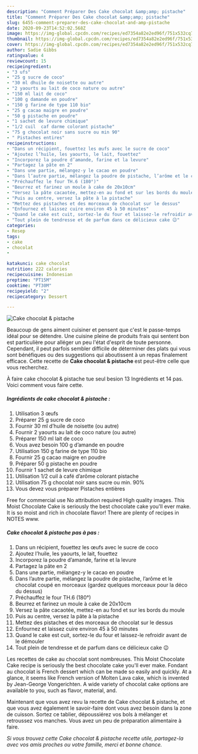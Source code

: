 ```yaml
---
description: "Comment Préparer Des Cake chocolat &amp;amp; pistache"
title: "Comment Préparer Des Cake chocolat &amp;amp; pistache"
slug: 6455-comment-preparer-des-cake-chocolat-and-amp-pistache
date: 2020-09-23T14:52:02.568Z
image: https://img-global.cpcdn.com/recipes/ed7354a82e2ed96f/751x532cq70/cake-chocolat-pistache-photo-principale-de-la-recette.jpg
thumbnail: https://img-global.cpcdn.com/recipes/ed7354a82e2ed96f/751x532cq70/cake-chocolat-pistache-photo-principale-de-la-recette.jpg
cover: https://img-global.cpcdn.com/recipes/ed7354a82e2ed96f/751x532cq70/cake-chocolat-pistache-photo-principale-de-la-recette.jpg
author: Sadie Gibbs
ratingvalue: 4
reviewcount: 15
recipeingredient:
- "3 ufs"
- "25 g sucre de coco"
- "30 ml dhuile de noisette ou autre"
- "2 yaourts au lait de coco nature ou autre"
- "150 ml lait de coco"
- "100 g damande en poudre"
- "150 g farine de type 110 bio"
- "25 g cacao maigre en poudre"
- "50 g pistache en poudre"
- "1 sachet de levure chimique"
- "1/2 cuil  caf darme colorant pistache"
- "75 g chocolat noir sans sucre ou min 90"
- " Pistaches entires"
recipeinstructions:
- "Dans un récipient, fouettez les œufs avec le sucre de coco"
- "Ajoutez l’huile, les yaourts, le lait, fouettez"
- "Incorporez la poudre d’amande, farine et la levure"
- "Partagez la pâte en 2"
- "Dans une partie, mélangez-y le cacao en poudre"
- "Dans l’autre partie, mélangez la poudre de pistache, l’arôme et le chocolat coupé en morceaux (gardez quelques morceaux pour la déco du dessus)"
- "Préchauffez le four TH.6 (180°)"
- "Beurrez et farinez un moule à cake de 20x10cm"
- "Versez la pâte cacaotée, mettez-en au fond et sur les bords du moule"
- "Puis au centre, versez la pâte à la pistache"
- "Mettez des pistaches et des morceaux de chocolat sur le dessus"
- "Enfournez et laissez cuire environ 45 à 50 minutes"
- "Quand le cake est cuit, sortez-le du four et laissez-le refroidir avant de le démouler"
- "Tout plein de tendresse et de parfum dans ce délicieux cake 😉"
categories:
- Resep
tags:
- cake
- chocolat
- 

katakunci: cake chocolat  
nutrition: 222 calories
recipecuisine: Indonesian
preptime: "PT15M"
cooktime: "PT30M"
recipeyield: "2"
recipecategory: Dessert

---
```



![Cake chocolat &amp; pistache](https://img-global.cpcdn.com/recipes/ed7354a82e2ed96f/751x532cq70/cake-chocolat-pistache-photo-principale-de-la-recette.jpg)

Beaucoup de gens aiment cuisiner et pensent que c'est le passe-temps idéal pour se détendre. Une cuisine pleine de produits frais qui sentent bon est particulière pour alléger un peu l'état d'esprit de toute personne. Cependant, il peut parfois sembler difficile de déterminer des plats qui vous sont bénéfiques ou des suggestions qui aboutissent à un repas finalement efficace. Cette recette de <strong> Cake chocolat &amp; pistache </strong> est peut-être celle que vous recherchez.

<!--inarticleads1-->

À faire cake chocolat &amp; pistache tue seul besion 13 Ingrédients et 14 pas. Voici comment vous faire cette.

##### Ingrédients de cake chocolat &amp; pistache :

1. Utilisation 3 œufs
1. Préparer 25 g sucre de coco
1. Fournir 30 ml d’huile de noisette (ou autre)
1. Fournir 2 yaourts au lait de coco nature (ou autre)
1. Préparer 150 ml lait de coco
1. Vous avez besoin 100 g d’amande en poudre
1. Utilisation 150 g farine de type 110 bio
1. Fournir 25 g cacao maigre en poudre
1. Préparer 50 g pistache en poudre
1. Fournir 1 sachet de levure chimique
1. Utilisation 1/2 cuil à café d’arôme colorant pistache
1. Utilisation 75 g chocolat noir sans sucre ou min. 90%
1. Vous devez vous préparer  Pistaches entières


Free for commercial use No attribution required High quality images. This Moist Chocolate Cake is seriously the best chocolate cake you&#39;ll ever make. It is so moist and rich in chocolate flavor! There are plenty of recipes in NOTES www. 

<!--inarticleads2-->

##### Cake chocolat &amp; pistache pas à pas :

1. Dans un récipient, fouettez les œufs avec le sucre de coco
1. Ajoutez l’huile, les yaourts, le lait, fouettez
1. Incorporez la poudre d’amande, farine et la levure
1. Partagez la pâte en 2
1. Dans une partie, mélangez-y le cacao en poudre
1. Dans l’autre partie, mélangez la poudre de pistache, l’arôme et le chocolat coupé en morceaux (gardez quelques morceaux pour la déco du dessus)
1. Préchauffez le four TH.6 (180°)
1. Beurrez et farinez un moule à cake de 20x10cm
1. Versez la pâte cacaotée, mettez-en au fond et sur les bords du moule
1. Puis au centre, versez la pâte à la pistache
1. Mettez des pistaches et des morceaux de chocolat sur le dessus
1. Enfournez et laissez cuire environ 45 à 50 minutes
1. Quand le cake est cuit, sortez-le du four et laissez-le refroidir avant de le démouler
1. Tout plein de tendresse et de parfum dans ce délicieux cake 😉


Les recettes de cake au chocolat sont nombreuses. This Moist Chocolate Cake recipe is seriously the best chocolate cake you&#39;ll ever make. Fondant au chocolat is French dessert which can be made so easily and quickly. At a glance, it seems like French version of Molten Lava cake, which is invented by Jean-George Vongerichten. A wide variety of chocolat cake options are available to you, such as flavor, material, and. 

<!--inarticleads1-->

<p>
Maintenant que vous avez revu la recette de Cake chocolat &amp; pistache, et que vous avez également le savoir-faire dont vous avez besoin dans la zone de cuisson. Sortez ce tablier, dépoussiérez vos bols à mélanger et retroussez vos manches. Vous avez un peu de préparation alimentaire à faire.
</p>

<p>
<i>Si vous trouvez cette Cake chocolat &amp; pistache recette utile, partagez-la avec vos amis proches ou votre famille, merci et bonne chance.</i>
</p>
